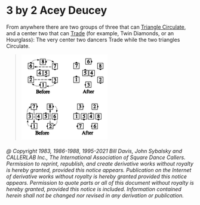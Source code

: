 
# 3 by 2 Acey Deucey

From anywhere there are two groups of three that can 
[Triangle Circulate](triangle_formation.md), 
and a center two that can [Trade](../b2/trade.md) (for example,
Twin Diamonds, or an Hourglass): The very center two
dancers Trade while the two triangles Circulate.

> 
> ![alt](three_by_two_acey_deucey.png)
> 

###### @ Copyright 1983, 1986-1988, 1995-2021 Bill Davis, John Sybalsky and CALLERLAB Inc., The International Association of Square Dance Callers. Permission to reprint, republish, and create derivative works without royalty is hereby granted, provided this notice appears. Publication on the Internet of derivative works without royalty is hereby granted provided this notice appears. Permission to quote parts or all of this document without royalty is hereby granted, provided this notice is included. Information contained herein shall not be changed nor revised in any derivation or publication.
